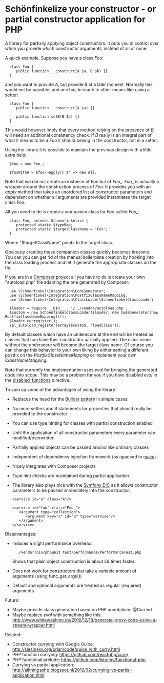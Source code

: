 # Schönfinkelize your constructor - or partial constructor application for PHP

A library for partially applying object constructors. It puts you in control
over *when* you provide *which* constructor arguments, instead of all or none.

A quick example. Suppose you have a class *Foo*:


      class Foo {
         public function __construct(A $a, B $b) {}
      }


and you want to provide *A*, but provide *B* at a later moment. Normally this would not 
be possible, and one has to reach to other means like using a setter:

      class Foo {
         public function __construct(A $a) {}

         public function setB(B $b) {}
      }

This would however imply that every method relying on the presence of *B* will
need an additional consistency check. If *B* really is an integral part of what
it means to be a *Foo* it should belong in the constructor, not in a setter.

Using the library it is possible to maintain the previous design with a little
extra help:

      $foo = new Foo_;

      $fooWithA = $foo->apply(['a' => new A]);


Note that we did not create an instance of *Foo* but of *Foo_*. 
*Foo_* is actually a wrapper around the construction process of *Foo*. It
provides you with an *apply* method that takes an unordered list of 
constructor parameters and dependent on whether all arguments are provided 
instantiates the target class *Foo*. 

All you need to do is create a companion class for *Foo* called *Foo_*: 

      class Foo_ extends Schoenfinkelize {
         protected static $typeMap;
         protected static $targetClassName = 'Foo';
      }

Where "$targetClassName" points to the target class.

Obviously creating these companion classes quickly becomes tiresome. You can
you can get rid of the manual boilerplate creation by hooking into the class loading
process and let it generate the appropriate classes on the fly.

If you are in a [Composer](http://getcomposer.org/) project all you have to do 
is create your own "autoload.php" file adapting the one generated by Composer:

      use \Schoenfinkel\Integration\CodeGenerator;
      use \Schoenfinkel\Integration\PostfixClassNameMapping;
      use \Schoenfinkel\Integration\ClassLoader\SchoenfinkelClassLoader;

      $loader = require __DIR__ . '/../vendor/autoload.php';
      $custom = new SchoenfinkelClassLoader($loader, new CodeGenerator(new PostfixClassNameMapping()));
      $loader->unregister();
      spl_autoload_register(array($custom, 'loadClass'));

By default classes which have an underscore at the end will be treated
as classes that can have their constructor partially applied. The class
name without the underscore will become the target class name. Of course you
can change this behavior to your own liking by either setting a different
postfix on the *PostfixClassNameMapping* or implement your own *ClassNameMapping*.

Note that currently the implementation uses *eval* for bringing the generated code into scope. 
This may be a problem for you if you have disabled *eval* in the [disabled_functions](http://php.net/manual/en/ini.core.php#ini.disable-functions) directive.

To sum up some of the advantages of using the library:

- Replaces the need for the [Builder pattern](http://en.wikipedia.org/wiki/Builder_pattern) in simple cases
- No more setters and if statements for properties that should really be provided to the constructor
- You can use type hinting for classes with partial construction enabled
- Until the application of all constructor parameters every parameter can modified/overwritten
- Partially applied objects can be passed around like ordinary classes
- Independent of dependency injection framework (as opposed to [guice](http://slesinsky.org/brian/code/guice_with_curry.html))
- Nicely integrates with Composer projects
- Type hint checks are maintained during partial application
- The library also plays nice with the [Symfony DIC](http://symfony.com/blog/symfony-components-the-dependency-injection-container)
  as it allows constructor parameters to be passed immediately into the constructor:

      <service id="a" class="A"/>

      <service id="foo" class="Foo_">
         <argument type="collection">
            <argument key="a" id="a" type="service"/>
         </argument>
      </service>

Disadvantages:

- Induces a slight performance overhead. 

        ./vendor/bin/phpunit test/performance/PerformanceTest.php

  Shows that plain object construction is about 26 times faster.
- Does not work for constructors that take a variable amount of arguments (using func_get_args())
- Default and optional arguments are treated as regular (required) arguments. 

Future:

- Maybe provide class generation based on PHP annotations @Curried
- Maybe replace *eval* with something like this: http://www.whitewashing.de/2010/12/18/generate-proxy-code-using-a-stream-wrapper.html 

Related:

- Constructor currying with Google Guice: http://slesinsky.org/brian/code/guice_with_curry.html
- PHP function currying: https://github.com/reactphp/curry
- PHP functional prelude: https://github.com/lstrojny/functional-php
- Currying vs partial application: http://allthingsphp.blogspot.nl/2012/02/currying-vs-partial-application.html